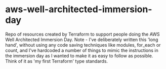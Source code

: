 # aws-well-architected-immersion-day

Repo of resources created by Terraform to support people doing the AWS Well Architected Immersion Day.  Note - I've deliberately written this 'long hand', without using any code saving techniques like modules, for_each or count, and I've hardcoded a number of things to mimic the instructions in the immersion day as I wanted to make it as easy to follow as possible.  Think of it as 'my first Terraform' type standards.